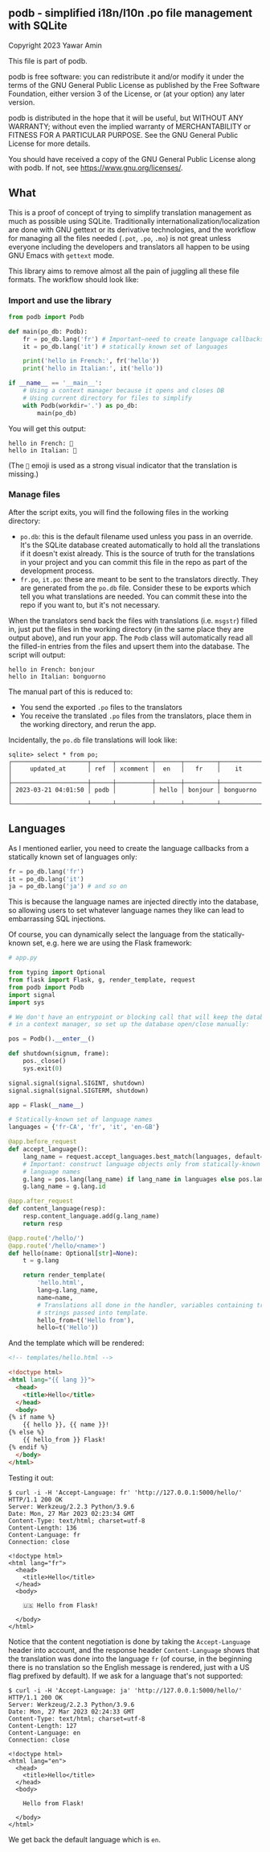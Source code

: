 ## podb - simplified i18n/l10n .po file management with SQLite

Copyright 2023 Yawar Amin

This file is part of podb.

podb is free software: you can redistribute it and/or modify it under
the terms of the GNU General Public License as published by the Free Software
Foundation, either version 3 of the License, or (at your option) any later
version.

podb is distributed in the hope that it will be useful, but WITHOUT
ANY WARRANTY; without even the implied warranty of MERCHANTABILITY or FITNESS
FOR A PARTICULAR PURPOSE. See the GNU General Public License for more details.

You should have received a copy of the GNU General Public License along with
podb. If not, see <https://www.gnu.org/licenses/>.

## What

This is a proof of concept of trying to simplify translation management as much
as possible using SQLite. Traditionally internationalization/localization are
done with GNU gettext or its derivative technologies, and the workflow for
managing all the files needed (`.pot`, `.po`, `.mo`) is not great unless
everyone including the developers and translators all happen to be using GNU
Emacs with `gettext` mode.

This library aims to remove almost all the pain of juggling all these file
formats. The workflow should look like:

### Import and use the library

```python
from podb import Podb

def main(po_db: Podb):
    fr = po_db.lang('fr') # Important–need to create language callbacks only from
    it = po_db.lang('it') # statically known set of languages

    print('hello in French:', fr('hello'))
    print('hello in Italian:', it('hello'))

if __name__ == '__main__':
    # Using a context manager because it opens and closes DB
    # Using current directory for files to simplify
    with Podb(workdir='.') as po_db:
        main(po_db)
```

You will get this output:

```
hello in French: 🔴
hello in Italian: 🔴
```

(The `🔴` emoji is used as a strong visual indicator that the translation is
missing.)

### Manage files

After the script exits, you will find the following files in the working
directory:

- `po.db`: this is the default filename used unless you pass in an override. It's
  the SQLite database created automatically to hold all the translations if it
  doesn't exist already. This is the source of truth for the translations in
  your project and you can commit this file in the repo as part of the
  development process.
- `fr.po`, `it.po`: these are meant to be sent to the translators directly. They
  are generated from the `po.db` file. Consider these to be exports which tell
  you what translations are needed. You can commit these into the repo if you
  want to, but it's not necessary.

When the translators send back the files with translations (i.e. `msgstr`)
filled in, just put the files in the working directory (in the same place they
are output above), and run your app. The `Podb` class will automatically read
all the filled-in entries from the files and upsert them into the database. The
script will output:

```
hello in French: bonjour
hello in Italian: bonguorno
```

The manual part of this is reduced to:

- You send the exported `.po` files to the translators
- You receive the translated `.po` files from the translators, place them in the
  working directory, and rerun the app.

Incidentally, the `po.db` file translations will look like:

```
sqlite> select * from po;
┌─────────────────────┬──────┬──────────┬───────┬─────────┬───────────┐
│     updated_at      │ ref  │ xcomment │  en   │   fr    │    it     │
├─────────────────────┼──────┼──────────┼───────┼─────────┼───────────┤
│ 2023-03-21 04:01:50 │ podb │          │ hello │ bonjour │ bonguorno │
└─────────────────────┴──────┴──────────┴───────┴─────────┴───────────┘
```

## Languages

As I mentioned earlier, you need to create the language callbacks from a
statically known set of languages only:

```python
fr = po_db.lang('fr')
it = po_db.lang('it')
ja = po_db.lang('ja') # and so on
```

This is because the language names are injected directly into the database, so
allowing users to set whatever language names they like can lead to embarrassing
SQL injections.

Of course, you can dynamically select the language from the statically-known set,
e.g. here we are using the Flask framework:

```python
# app.py

from typing import Optional
from flask import Flask, g, render_template, request
from podb import Podb
import signal
import sys

# We don't have an entrypoint or blocking call that will keep the database open
# in a context manager, so set up the database open/close manually:

pos = Podb().__enter__()

def shutdown(signum, frame):
    pos._close()
    sys.exit(0)

signal.signal(signal.SIGINT, shutdown)
signal.signal(signal.SIGTERM, shutdown)

app = Flask(__name__)

# Statically-known set of language names
languages = {'fr-CA', 'fr', 'it', 'en-GB'}

@app.before_request
def accept_language():
    lang_name = request.accept_languages.best_match(languages, default='en')
    # Important: construct language objects only from statically-known set of
    # language names
    g.lang = pos.lang(lang_name) if lang_name in languages else pos.lang('en')
    g.lang_name = g.lang.id

@app.after_request
def content_language(resp):
    resp.content_language.add(g.lang_name)
    return resp

@app.route('/hello/')
@app.route('/hello/<name>')
def hello(name: Optional[str]=None):
    t = g.lang

    return render_template(
        'hello.html',
        lang=g.lang_name,
        name=name,
        # Translations all done in the handler, variables containing translated
        # strings passed into template.
        hello_from=t('Hello from'),
        hello=t('Hello'))
```

And the template which will be rendered:

```html
<!-- templates/hello.html -->

<!doctype html>
<html lang="{{ lang }}">
  <head>
    <title>Hello</title>
  </head>
  <body>
{% if name %}
    {{ hello }}, {{ name }}!
{% else %}
    {{ hello_from }} Flask!
{% endif %}
  </body>
</html>
```

Testing it out:

```
$ curl -i -H 'Accept-Language: fr' 'http://127.0.0.1:5000/hello/'
HTTP/1.1 200 OK
Server: Werkzeug/2.2.3 Python/3.9.6
Date: Mon, 27 Mar 2023 02:23:34 GMT
Content-Type: text/html; charset=utf-8
Content-Length: 136
Content-Language: fr
Connection: close

<!doctype html>
<html lang="fr">
  <head>
    <title>Hello</title>
  </head>
  <body>

    🇺🇸 Hello from Flask!

  </body>
</html>
```

Notice that the content negotiation is done by taking the `Accept-Language`
header into account, and the response header `Content-Language` shows that the
translation was done into the language `fr` (of course, in the beginning there is
no translation so the English message is rendered, just with a US flag prefixed
by default). If we ask for a language that's not supported:

```
$ curl -i -H 'Accept-Language: ja' 'http://127.0.0.1:5000/hello/'
HTTP/1.1 200 OK
Server: Werkzeug/2.2.3 Python/3.9.6
Date: Mon, 27 Mar 2023 02:24:33 GMT
Content-Type: text/html; charset=utf-8
Content-Length: 127
Content-Language: en
Connection: close

<!doctype html>
<html lang="en">
  <head>
    <title>Hello</title>
  </head>
  <body>

    Hello from Flask!

  </body>
</html>
```

We get back the default language which is `en`.
